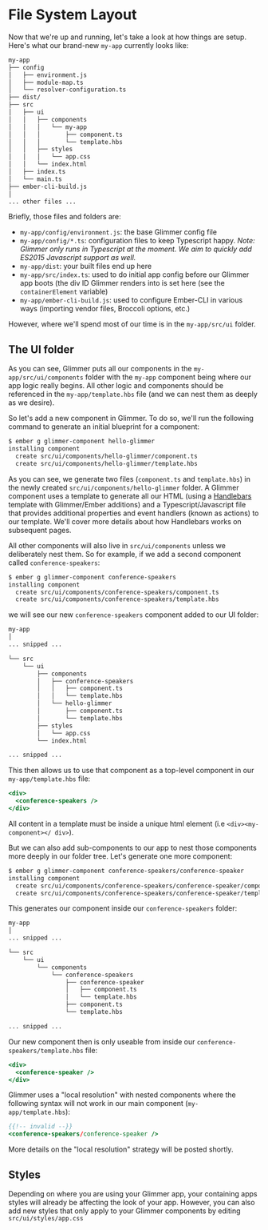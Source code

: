 # File System Layout

Now that we're up and running, let's take a look at how things are setup. Here's what our brand-new `my-app` currently looks like:

```sh
my-app
├── config
│   ├── environment.js
│   ├── module-map.ts
│   └── resolver-configuration.ts
├── dist/
├── src
│   ├── ui
│   │   ├── components
│   │   │   └── my-app
│   │   │       ├── component.ts
│   │   │       └── template.hbs
│   │   ├── styles
│   │   │   └── app.css
│   │   └── index.html
│   ├── index.ts
│   └── main.ts
├── ember-cli-build.js
│
... other files ...
```

Briefly, those files and folders are:

- `my-app/config/environment.js`: the base Glimmer config file
- `my-app/config/*.ts`: configuration files to keep Typescript happy. *Note: Glimmer only runs in Typescript at the moment. We aim to quickly add ES2015 Javascript support as well.*
- `my-app/dist`: your built files end up here
- `my-app/src/index.ts`: used to do initial app config before our Glimmer app boots (the div ID Glimmer renders into is set here (see the `containerElement` variable)
- `my-app/ember-cli-build.js`: used to configure Ember-CLI in various ways (importing vendor files, Broccoli options, etc.)

However, where we'll spend most of our time is in the `my-app/src/ui` folder.

## The UI folder

As you can see, Glimmer puts all our components in the `my-app/src/ui/components` folder with the `my-app` component being where our app logic really begins. All other logic and components should be referenced in the `my-app/template.hbs` file (and we can nest them as deeply as we desire).

So let's add a new component in Glimmer. To do so, we'll run the following command to generate an initial blueprint for a component:

```sh
$ ember g glimmer-component hello-glimmer
installing component
  create src/ui/components/hello-glimmer/component.ts
  create src/ui/components/hello-glimmer/template.hbs
```

As you can see, we generate two files (`component.ts` and `template.hbs`) in the newly created `src/ui/components/hello-glimmer` folder. A Glimmer component uses a template to generate all our HTML (using a [Handlebars](http://handlebarsjs.com) template with Glimmer/Ember additions) and a Typescript/Javascript file that provides additional properties and event handlers (known as actions) to our template. We'll cover more details about how Handlebars works on subsequent pages.

All other components will also live in `src/ui/components` unless we deliberately nest them. So for example, if we add a second component called `conference-speakers`:

```sh
$ ember g glimmer-component conference-speakers
installing component
  create src/ui/components/conference-speakers/component.ts
  create src/ui/components/conference-speakers/template.hbs
```

we will see our new `conference-speakers` component added to our UI folder:

```sh
my-app
│
... snipped ...

└── src
    └── ui
        ├── components
        │   ├── conference-speakers
        │   │   ├── component.ts
        │   │   └── template.hbs
        │   └── hello-glimmer
        │       ├── component.ts
        │       └── template.hbs
        ├── styles
        │   └── app.css
        └── index.html

... snipped ...
```
This then allows us to use that component as a top-level component in our `my-app/template.hbs` file:

```hbs
<div>
  <conference-speakers />
</div>
```
All content in a template must be inside a unique html element (i.e `<div><my-component></ div>`).

But we can also add sub-components to our app to nest those components more deeply in our folder tree. Let's generate one more component:

```sh
$ ember g glimmer-component conference-speakers/conference-speaker
installing component
  create src/ui/components/conference-speakers/conference-speaker/component.ts
  create src/ui/components/conference-speakers/conference-speaker/template.hbs
```

This generates our component inside our `conference-speakers` folder:

```sh
my-app
│
... snipped ...

└── src
    └── ui
        └── components
            └── conference-speakers
                ├── conference-speaker
                │   ├── component.ts
                │   └── template.hbs
                ├── component.ts
                └── template.hbs

... snipped ...
```
Our new component then is only useable from inside our `conference-speakers/template.hbs` file:

```hbs
<div>
  <conference-speaker />
</div>
```

Glimmer uses a "local resolution" with nested components where the following syntax will not work in our main component (`my-app/template.hbs`):

```hbs
{{!-- invalid --}}
<conference-speakers/conference-speaker />
```

More details on the "local resolution" strategy will be posted shortly.

## Styles

Depending on where you are using your Glimmer app, your containing apps styles will already be affecting the look of your app. However, you can also add new styles that only apply to your Glimmer components by editing `src/ui/styles/app.css`
